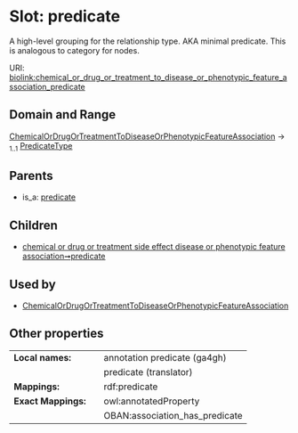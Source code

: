 
# Slot: predicate


A high-level grouping for the relationship type. AKA minimal predicate. This is analogous to category for nodes.

URI: [biolink:chemical_or_drug_or_treatment_to_disease_or_phenotypic_feature_association_predicate](https://w3id.org/biolink/vocab/chemical_or_drug_or_treatment_to_disease_or_phenotypic_feature_association_predicate)


## Domain and Range

[ChemicalOrDrugOrTreatmentToDiseaseOrPhenotypicFeatureAssociation](ChemicalOrDrugOrTreatmentToDiseaseOrPhenotypicFeatureAssociation.md) &#8594;  <sub>1..1</sub> [PredicateType](types/PredicateType.md)

## Parents

 *  is_a: [predicate](predicate.md)

## Children

 *  [chemical or drug or treatment side effect disease or phenotypic feature association➞predicate](chemical_or_drug_or_treatment_side_effect_disease_or_phenotypic_feature_association_predicate.md)

## Used by

 * [ChemicalOrDrugOrTreatmentToDiseaseOrPhenotypicFeatureAssociation](ChemicalOrDrugOrTreatmentToDiseaseOrPhenotypicFeatureAssociation.md)

## Other properties

|  |  |  |
| --- | --- | --- |
| **Local names:** | | annotation predicate (ga4gh) |
|  | | predicate (translator) |
| **Mappings:** | | rdf:predicate |
| **Exact Mappings:** | | owl:annotatedProperty |
|  | | OBAN:association_has_predicate |

